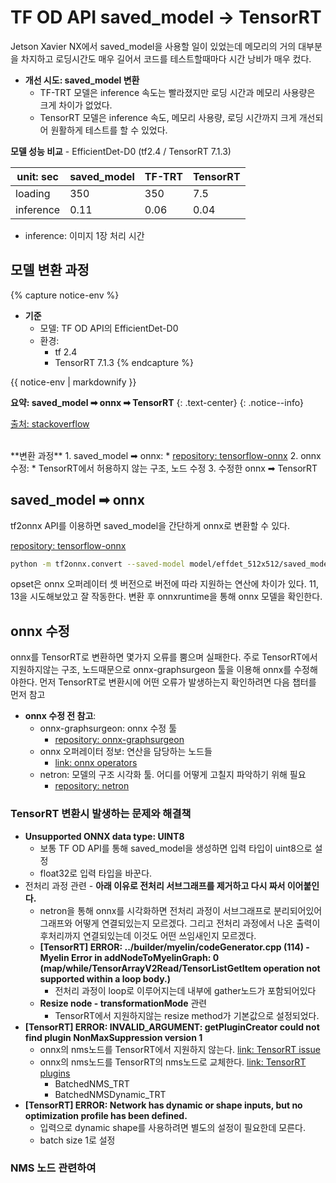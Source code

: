 <!-- ---
title: "Tensorflow OD API saved_model -> TensorRT"
excerpt: "saved_model을 TensorRT로 변환"

categories:
  - TensorRT
tags:
  - [TensorRT, tensorflow object detection api]

toc: true
toc_sticky: true

date: 2022-01-16 22:30
last_modified_at: 2022-01-16 22:30
--- -->

# TF OD API saved_model -> TensorRT

Jetson Xavier NX에서 saved_model을 사용할 일이 있었는데 메모리의 거의 대부분을 차지하고 로딩시간도 매우 길어서 코드를 테스트할때마다 시간 낭비가 매우 컸다.

* **개선 시도: saved_model 변환**
  * TF-TRT 모델은 inference 속도는 빨라졌지만 로딩 시간과 메모리 사용량은 크게 차이가 없었다.
  * TensorRT 모델은 inference 속도, 메모리 사용량, 로딩 시간까지 크게 개선되어 원활하게 테스트를 할 수 있었다.

**모델 성능 비교** - EfficientDet-D0 (tf2.4 / TensorRT 7.1.3)

|unit: sec|saved_model|TF-TRT|TensorRT|
|---------|-----------|------|--------|
|loading  |350        |350   |7.5     |
|inference|0.11       |0.06  |0.04    |

* inference: 이미지 1장 처리 시간

## 모델 변환 과정

{% capture notice-env %}
* **기준**
  * 모델: TF OD API의 EfficientDet-D0
  * 환경:
    * tf 2.4
    * TensorRT 7.1.3
{% endcapture %}

<div class="notice--warning">{{ notice-env | markdownify }}</div>

**요약: saved_model ➡ onnx ➡ TensorRT**
{: .text-center}
{: .notice--info}

<a href="https://stackoverflow.com/questions/66087844/jetson-nx-optimize-tensorflow-model-using-tensorrt" class="btn btn--inverse">출처: stackoverflow</a>

<br>
**변환 과정**
1. saved_model ➡ onnx:
  * <a href="https://github.com/onnx/tensorflow-onnx" class="btn btn--info">repository: tensorflow-onnx</a>
2. onnx 수정:
  * TensorRT에서 허용하지 않는 구조, 노드 수정
3. 수정한 onnx ➡ TensorRT



## saved_model ➡ onnx

tf2onnx API를 이용하면 saved_model을 간단하게 onnx로 변환할 수 있다.

<a href="https://github.com/onnx/tensorflow-onnx" class="btn btn--info">repository: tensorflow-onnx</a>

```bash
python -m tf2onnx.convert --saved-model model/effdet_512x512/saved_model/ --output effdet_origin.onnx --opset 11
```

opset은 onnx 오퍼레이터 셋 버전으로 버전에 따라 지원하는 연산에 차이가 있다. 11, 13을 시도해보았고 잘 작동한다. 변환 후 onnxruntime을 통해 onnx 모델을 확인한다.


## onnx 수정

onnx를 TensorRT로 변환하면 몇가지 오류를 뿜으며 실패한다. 주로 TensorRT에서 지원하지않는 구조, 노드때문으로 onnx-graphsurgeon 툴을 이용해 onnx를 수정해야한다. 먼저 TensorRT로 변환시에 어떤 오류가 발생하는지 확인하려면 다음 챕터를 먼저 참고

* **onnx 수정 전 참고**:
  * onnx-graphsurgeon: onnx 수정 툴
    * <a href="https://github.com/NVIDIA/TensorRT/tree/master/tools/onnx-graphsurgeon" class="btn btn--info">repository: onnx-graphsurgeon</a>
  * onnx 오퍼레이터 정보: 연산을 담당하는 노드들
    * <a href="https://github.com/onnx/onnx/blob/master/docs/Operators.md" class="btn btn--info">link: onnx operators</a>
  * netron: 모델의 구조 시각화 툴. 어디를 어떻게 고칠지 파악하기 위해 필요
    * <a href="https://github.com/lutzroeder/netron" class="btn btn--info">repository: netron</a>

### TensorRT 변환시 발생하는 문제와 해결책
* **Unsupported ONNX data type: UINT8**
  * 보통 TF OD API를 통해 saved_model을 생성하면 입력 타입이 uint8으로 설정
  * float32로 입력 타입을 바꾼다.
* 전처리 과정 관련 - **아래 이유로 전처리 서브그래프를 제거하고 다시 짜서 이어붙인다.**
  * netron을 통해 onnx를 시각화하면 전처리 과정이 서브그래프로 분리되어있어 그래프와 어떻게 연결되있는지 모르겠다. 그리고 전처리 과정에서 나온 출력이 후처리까지 연결되있는데 이것도 어떤 쓰임새인지 모르겠다.
  * **[TensorRT] ERROR: ../builder/myelin/codeGenerator.cpp (114) - Myelin Error in addNodeToMyelinGraph: 0 (map/while/TensorArrayV2Read/TensorListGetItem operation not supported within a loop body.)**
    * 전처리 과정이 loop로 이루어지는데 내부에 gather노드가 포함되어있다
  * **Resize node - transformationMode** 관련
    * TensorRT에서 지원하지않는 resize method가 기본값으로 설정되었다.
* **[TensorRT] ERROR: INVALID_ARGUMENT: getPluginCreator could not find plugin NonMaxSuppression version 1**
  * onnx의 nms노드를 TensorRT에서 지원하지 않는다. <a href="https://github.com/NVIDIA/TensorRT/issues/795" class="btn btn--info">link: TensorRT issue</a>
  * onnx의 nms노드를 TensorRT의 nms노드로 교체한다. <a href="https://github.com/NVIDIA/TensorRT/tree/release/7.2/plugin/batchedNMSPlugin" class="btn btn--info">link: TensorRT plugins</a>
    * BatchedNMS_TRT
    * BatchedNMSDynamic_TRT
* **[TensorRT] ERROR: Network has dynamic or shape inputs, but no optimization profile has been defined.**
  * 입력으로 dynamic shape를 사용하려면 별도의 설정이 필요한데 모른다.
  * batch size 1로 설정

### NMS 노드 관련하여
